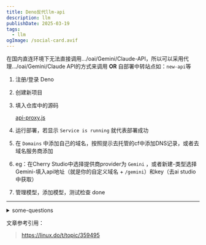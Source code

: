 ```yaml
---
title: Deno反代llm-api
description: llm
publishDate: 2025-03-19
tags:
  - llm
ogImage: /social-card.avif
---
```

在国内直连环境下无法直接调用.../oai/Gemini/Claude-API，所以可以采用代理.../oai/Gemini/Claude API的方式来调用 **OR** 自部署中转站点如：`new-api`等

1. 注册/登录 Deno
2. 创建新项目
3. 填入仓库中的源码
   
    [api-proxy.js](https://gist.github.com/ZX-11/edc4e6b4654c4ef19fd89199455e3292)
    
4. 运行部署，若显示 `Service is running` 就代表部署成功
5. 在 `Domains` 中添加自己的域名，按照提示去托管的cf中添加DNS记录，或者去域名服务商添加
6. eg：在Cherry Studio中选择提供商provider为 `Gemini` ，或者新建-类型选择Gemini-填入api地址（就是你的自定义域名 + `/gemini`）和key（去ai studio中获取）
7. 管理模型，添加模型，测试检查 done

---
<details>

<summary>some-questions</summary>

- 自定义域名是出于稳定性和速度的考虑，也方便记忆

</details>

文章参考引用：

> https://linux.do/t/topic/359495
